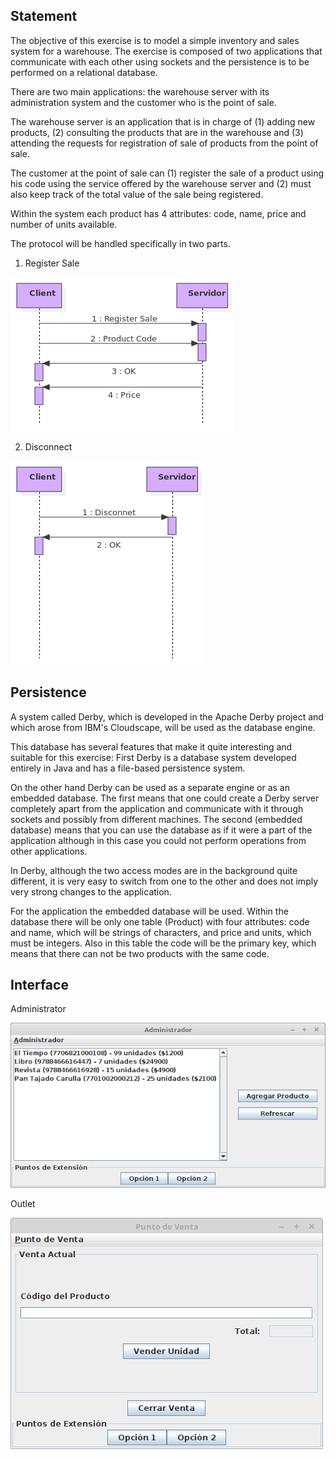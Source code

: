 ## Statement

The objective of this exercise is to model a simple inventory and sales
system for a warehouse. The exercise is composed of two applications
that communicate with each other using sockets and the persistence is
to be performed on a relational database.

There are two main applications: the warehouse server with its
administration system and the customer who is the point of sale.

The warehouse server is an application that is in charge of (1) adding
new products, (2) consulting the products that are in the warehouse
and (3) attending the requests for registration of sale of products
from the point of sale.

The customer at the point of sale can (1) register the sale of a product
using his code using the service offered by the warehouse server and
(2) must also keep track of the total value of the sale being registered.

Within the system each product has 4 attributes: code, name, price and
number of units available.

The protocol will be handled specifically in two parts.

1. Register Sale

![RegisterSale](../Screenshots/SequenceOutlet.png)

2. Disconnect

![Disconnect](../Screenshots/SequenceDisconnect.png)

## Persistence

A system called Derby, which is developed in the Apache Derby project
and which arose from IBM's Cloudscape, will be used as the database engine.

This database has several features that make it quite interesting and
suitable for this exercise: First Derby is a database system developed
entirely in Java and has a file-based persistence system.

On the other hand Derby can be used as a separate engine or as an
embedded database. The first means that one could create a Derby
server completely apart from the application and communicate with it
through sockets and possibly from different machines. The second
(embedded database) means that you can use the database as if it were a
part of the application although in this case you could not perform
operations from other applications.

In Derby, although the two access modes are in the background quite
different, it is very easy to switch from one to the other and does
not imply very strong changes to the application.

For the application the embedded database will be used. Within the
database there will be only one table (Product) with four attributes:
code and name, which will be strings of characters, and price and units,
which must be integers. Also in this table the code will be the primary
key, which means that there can not be two products with the same code.

## Interface

Administrator

![InterfaceAdmin](../Screenshots/Administrator.png)

Outlet

![PointSale](../Screenshots/Outlet.png)
